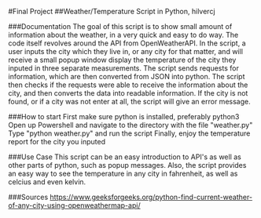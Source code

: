 #Final Project
##Weather/Temperature Script in Python, hilvercj

###Documentation
The goal of this script is to show small amount of information about the weather, in a very quick and easy to do way. The code itself revolves around 
the API from OpenWeatherAPI. In the script, a user inputs the city which they live in, or any city for that matter, and will receive a small popup window display the
temperature of the city they inputed in three separate measurements. The script sends requests for information, which are then converted from JSON into python.
The script then checks if the requests were able to receive the information about the city, and then converts the data into readable information. If the city is not
found, or if a city was not enter at all, the script will give an error message.

###How to start
First make sure python is installed, preferably python3
Open up Powershell and navigate to the directory with the file "weather.py"
Type "python weather.py" and run the script
Finally, enjoy the temperature report for the city you inputed

###Use Case
This script can be an easy introduction to API's as well as other parts of python, such as popup messages. Also, the script provides an easy way to see the temperature
in any city in fahrenheit, as well as celcius and even kelvin.

###Sources
https://www.geeksforgeeks.org/python-find-current-weather-of-any-city-using-openweathermap-api/
